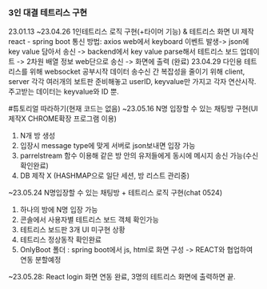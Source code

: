 ### 3인 대결 테트리스 구현
23.01.13 ~23.04.26 1인테트리스 로직 구현(+타이머 기능) & 테트리스 화면 UI 제작
react - spring boot  통신 방법: axios
web에서 keyboard 이벤트 발생-> json에 key value 담아서 송신 -> backend에서 key value parse해서 테트리스 보드 업데이트 -> 2차원 배열 정보 web단으로 송신 -> 화면에 출력 (완료)
23.04.29 다인용 테트리스를 위해 websocket 공부시작
데이터 송수신 간 복잡성을 줄이기 위해 client, server 각각 여러개의 보트판 준비해놓고 userID, keyvalue만 가지고 각자 연산시작. 주고받는 데이터는 keyvalue와 ID 뿐.

#튜토리얼 따라하기(현재 코드는 없음)
~23.05.16 N명 입장할 수 있는 채팅방 구현(UI 제작X  CHROME확장 프로그램 이용) 
1. N개 방 생성
2. 입장시 message type에 맞게 서버로 json보내면 입장 가능
3. parrelstream 함수 이용해 같은 방 안의 유저들에게 동시에 메시지 송신 가능(수신 확인완료)
4. DB 제작 X (HASHMAP으로 일단 세션, 방 리스트  관리중)


~23.05.24 N명입장할 수 있는 채팅방 + 테트리스 로직 구현(chat 0524)
1. 하나의 방에 N명 입장 가능
2. 콘솔에서 사용자별 테트리스 보드 객체 확인가능
3. 테트리스 보드판 3개 UI 미구현 상황
4. 테트리스 정상동작 확인완료
5. OnlyBoot 폴더 : spring boot에서 js, html로 화면 구성 -> REACT와 협업하여 연동 분할예정

~23.05.28: React login 화면 연동 완료, 3명의 테트리스 화면에 출력하면 끝. 
